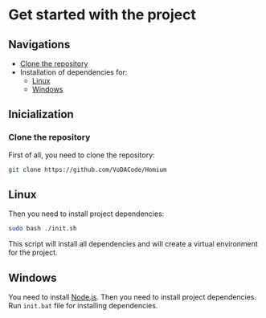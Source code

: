 # Get started with the project

## Navigations

* [Clone the repository](#clone-the-repository)
* Installation of dependencies for:
  * [Linux](#linux)
  * [Windows](#windows)

## Inicialization

### Clone the repository

First of all, you need to clone the repository:

```bash
git clone https://github.com/VoDACode/Homium
```

## Linux

Then you need to install project dependencies:

```bash
sudo bash ./init.sh
```

This script will install all dependencies and will create a virtual environment for the project.

## Windows

You need to install [Node.js](https://nodejs.org/). Then you need to install project dependencies. Run `init.bat` file for installing dependencies.
